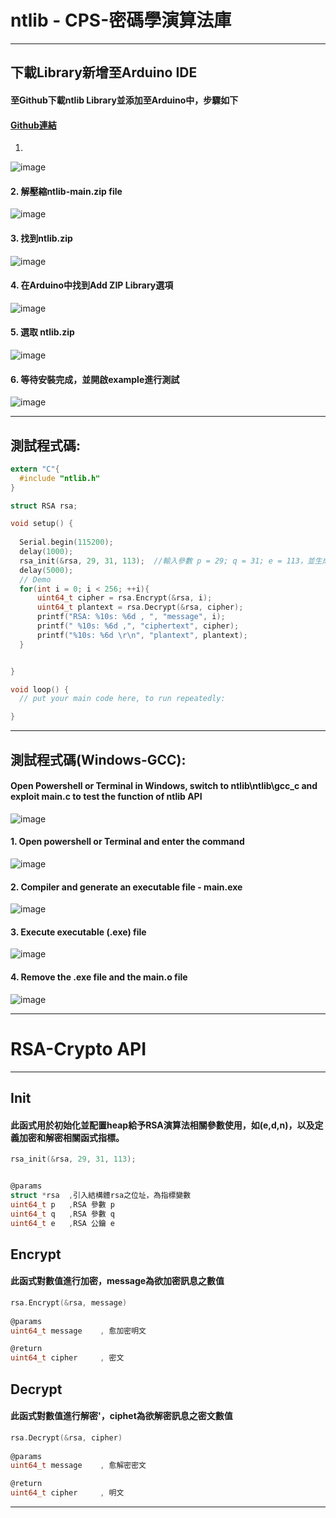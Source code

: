# ntlib - CPS-密碼學演算法庫
---
## 下載Library新增至Arduino IDE
#### 至Github下載ntlib Library並添加至Arduino中，步驟如下

#### [Github連結](https://github.com/JiaMing3a713229/ntlib.git)
1. 
![image](https://hackmd.io/_uploads/r1--qQKA6.png)

#### 2. 解壓縮ntlib-main.zip file
![image](https://hackmd.io/_uploads/ry3WomKCT.png)

#### 3. 找到ntlib.zip
![image](https://hackmd.io/_uploads/rJ-Ps7tCa.png)

#### 4. 在Arduino中找到Add ZIP Library選項
![image](https://hackmd.io/_uploads/SyfpsXt0a.png)

#### 5. 選取 ntlib.zip
![image](https://hackmd.io/_uploads/BJTGhQYCa.png)

#### 6. 等待安裝完成，並開啟example進行測試
![image](https://hackmd.io/_uploads/ryi_2mtR6.png)

---
## 測試程式碼:
```c
extern "C"{
  #include "ntlib.h"
}

struct RSA rsa;

void setup() {
  
  Serial.begin(115200);
  delay(1000);
  rsa_init(&rsa, 29, 31, 113);  //輸入參數 p = 29; q = 31; e = 113，並生成 d
  delay(5000);
  // Demo
  for(int i = 0; i < 256; ++i){
      uint64_t cipher = rsa.Encrypt(&rsa, i);
      uint64_t plantext = rsa.Decrypt(&rsa, cipher);
      printf("RSA: %10s: %6d , ", "message", i);
      printf(" %10s: %6d ,", "ciphertext", cipher);
      printf("%10s: %6d \r\n", "plantext", plantext);
  }


}

void loop() {
  // put your main code here, to run repeatedly:

}

```
---
## **測試程式碼(Windows-GCC)**:

#### Open Powershell or Terminal in Windows, switch to ntlib\ntlib\gcc_c and exploit main.c to test the function of ntlib API
![image](https://hackmd.io/_uploads/rkKnPLK-C.png)

#### 1. Open powershell or Terminal and enter the command 

![image](https://hackmd.io/_uploads/HJj8mUKbC.png)

#### 2. Compiler and generate an executable file - main.exe
![image](https://hackmd.io/_uploads/BysgrIYZ0.png)

#### 3. Execute executable (.exe) file
![image](https://hackmd.io/_uploads/rJ9fBLK-C.png)

#### 4. Remove the .exe file and the main.o file
![image](https://hackmd.io/_uploads/SyT2H8KZR.png)


---
# **RSA-Crypto API**
---
## **Init**
#### 此函式用於初始化並配置heap給予RSA演算法相關參數使用，如(e,d,n)，以及定義加密和解密相關函式指標。
```c
rsa_init(&rsa, 29, 31, 113);


@params
struct *rsa  ,引入結構體rsa之位址，為指標變數
uint64_t p   ,RSA 參數 p
uint64_t q   ,RSA 參數 q
uint64_t e   ,RSA 公鑰 e
```

## **Encrypt**
#### 此函式對數值進行加密，message為欲加密訊息之數值
```c
rsa.Encrypt(&rsa, message)
    
@params 
uint64_t message    , 愈加密明文

@return 
uint64_t cipher     , 密文

```

## **Decrypt**
#### 此函式對數值進行解密'，ciphet為欲解密訊息之密文數值
```c
rsa.Decrypt(&rsa, cipher)
    
@params 
uint64_t message    , 愈解密密文

@return 
uint64_t cipher     , 明文

```

---


